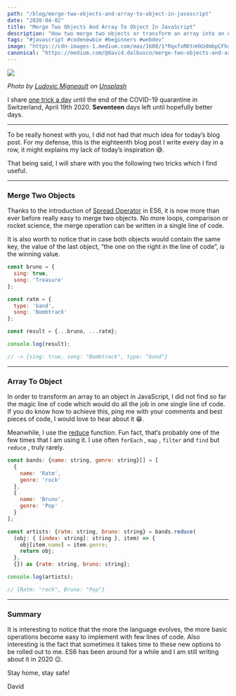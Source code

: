 ```yaml
---
path: "/blog/merge-two-objects-and-array-to-object-in-javascript"
date: "2020-04-02"
title: "Merge Two Objects And Array To Object In JavaScript"
description: "How two merge two objects or transform an array into an object in JavaScript"
tags: "#javascript #codenewbie #beginners #webdev"
image: "https://cdn-images-1.medium.com/max/1600/1*RqxfxRKtnHkUdmbpCFhxSA.png"
canonical: "https://medium.com/@david.dalbusco/merge-two-objects-and-array-to-object-in-javascript-79580583727a"
---
```


![](https://cdn-images-1.medium.com/max/1600/1*RqxfxRKtnHkUdmbpCFhxSA.png)

*Photo by [Ludovic Migneault](https://unsplash.com/@dargonesti?utm_source=unsplash&utm_medium=referral&utm_content=creditCopyText) on [Unsplash](https://unsplash.com/s/photos/free?utm_source=unsplash&utm_medium=referral&utm_content=creditCopyText)*

I share [one trick a day](https://daviddalbusco.com/blog/how-to-call-the-service-worker-from-the-web-app-context) until the end of the COVID-19 quarantine in Switzerland, April 19th 2020. **Seventeen** days left until hopefully better days.

*****

To be really honest with you, I did not had that much idea for today’s blog post. For my defense, this is the eighteenth blog post I write every day in a row, it might explains my lack of today’s inspiration 😅.

That being said, I will share with you the following two tricks which I find useful.

*****

### Merge Two Objects

Thanks to the introduction of [Spread Operator](https://developer.mozilla.org/en-US/docs/Web/JavaScript/Reference/Operators/Spread_syntax) in ES6, it is now more than ever before really easy to merge two objects. No more loops, comparison or rocket science, the merge operation can be written in a single line of code.

It is also worth to notice that in case both objects would contain the same key, the value of the last object, “the one on the right in the line of code”, is the winning value.

```javascript
const bruno = {
  sing: true,
  song: 'Treasure'
};

const ratm = {
  type: 'band',
  song: 'Bombtrack'
};

const result = {...bruno, ...ratm};

console.log(result);

// -> {sing: true, song: "Bombtrack", type: "band"}
```

*****

### Array To Object

In order to transform an array to an object in JavaScript, I did not find so far the magic line of code which would do all the job in one single line of code. If you do know how to achieve this, ping me with your comments and best pieces of code, I would love to hear about it 😁.

Meanwhile, I use the [reduce](https://developer.mozilla.org/en-US/docs/Web/JavaScript/Reference/Global_Objects/Array/Reduce) function. Fun fact, that’s probably one of the few times that I am using it. I use often `forEach` , `map` , `filter` and `find` but `reduce` , truly rarely.

```javascript
const bands: {name: string, genre: string}[] = [
  {
    name: 'Ratm',
    genre: 'rock'
  },
  {
    name: 'Bruno',
    genre: 'Pop'
  }
];

const artists: {ratm: string, bruno: string} = bands.reduce(
  (obj: { [index: string]: string }, item) => {
    obj[item.name] = item.genre;
    return obj;
  },
  {}) as {ratm: string, bruno: string};

console.log(artists);

// {Ratm: "rock", Bruno: "Pop"}
```

*****

### Summary

It is interesting to notice that the more the language evolves, the more basic operations become easy to implement with few lines of code. Also interesting is the fact that sometimes it takes time to these new options to be rolled out to me. ES6 has been around for a while and I am still writing about it in 2020 😉.

Stay home, stay safe!

David

